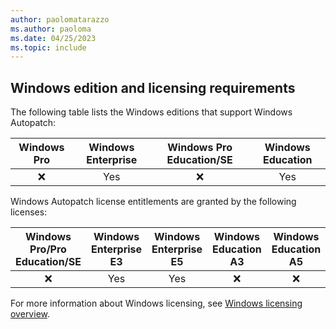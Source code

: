 ```yaml
---
author: paolomatarazzo
ms.author: paoloma
ms.date: 04/25/2023
ms.topic: include
---
```


## Windows edition and licensing requirements

The following table lists the Windows editions that support Windows Autopatch:

|Windows Pro|Windows Enterprise|Windows Pro Education/SE|Windows Education|
|:---:|:---:|:---:|:---:|
|❌|Yes|❌|Yes|

Windows Autopatch license entitlements are granted by the following licenses:

|Windows Pro/Pro Education/SE|Windows Enterprise E3|Windows Enterprise E5|Windows Education A3|Windows Education A5|
|:---:|:---:|:---:|:---:|:---:|
|❌|Yes|Yes|❌|❌|

For more information about Windows licensing, see [Windows licensing overview](/windows/whats-new/windows-licensing).
